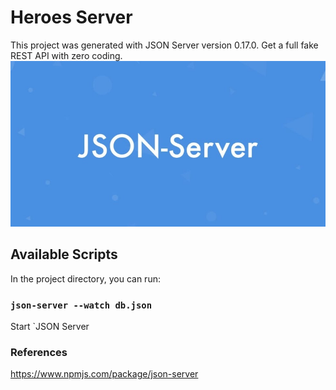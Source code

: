 # Heroes Server

This project was generated with JSON Server version 0.17.0.
Get a full fake REST API with zero coding.
![alt tag](https://github.com/juancr5/Aplicaciones-Angular/blob/main/images/06%20JSON%20Server.jpg)

## Available Scripts
In the project directory, you can run:

### `json-server --watch db.json`
Start `JSON Server

### References
https://www.npmjs.com/package/json-server
